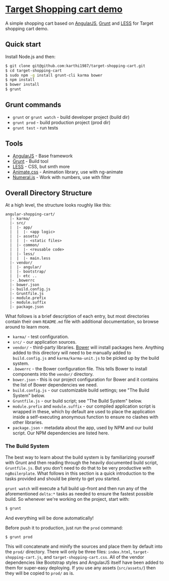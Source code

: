 # [Target Shopping cart demo](http://localhost:3333/)

A simple shopping cart based on [AngularJS](http://angularjs.org), [Grunt](http://gruntjs.org) and [LESS](http://lesscss.org) for Target shopping cart demo.<br/>

## Quick start
Install Node.js and then:
```sh
$ git clone git@github.com:karthi1987/target-shopping-cart.git
$ cd target-shopping-cart
$ sudo npm -g install grunt-cli karma bower
$ npm install
$ bower install
$ grunt
```

## Grunt commands
* `grunt` or `grunt watch` - build developer project (build dir)
* `grunt prod` - build production project (prod dir)
* `grunt test` - run tests

## Tools
* [AngularJS](http://angularjs.org) - Base framework
* [Grunt](http://gruntjs.org) - Build tool
* [LESS](http://lesscss.org) - CSS, but smth more
* [Animate.css](http://daneden.github.io/animate.css/) - Animation library, use with ng-animate
* [Numeral.js](http://numeraljs.com/) - Work with numbers, use with filter


## Overall Directory Structure

At a high level, the structure looks roughly like this:

```
angular-shopping-cart/
  |- karma/
  |- src/
  |  |- app/
  |  |  |- <app logic>
  |  |- assets/
  |  |  |- <static files>
  |  |- common/
  |  |  |- <reusable code>
  |  |- less/
  |  |  |- main.less
  |- vendor/
  |  |- angular/
  |  |- bootstrap/
  |  |- etc ..
  |- .bowerrc
  |- bower.json
  |- build.config.js
  |- Gruntfile.js
  |- module.prefix
  |- module.suffix
  |- package.json
```

What follows is a brief description of each entry, but most directories contain
their own `README.md` file with additional documentation, so browse around to
learn more.

- `karma/` - test configuration.
- `src/` - our application sources.
- `vendor/` - third-party libraries. [Bower](http://bower.io) will install
  packages here. Anything added to this directory will need to be manually added
  to `build.config.js` and `karma/karma-unit.js` to be picked up by the build
  system.
- `.bowerrc` - the Bower configuration file. This tells Bower to install
  components into the `vendor/` directory.
- `bower.json` - this is our project configuration for Bower and it contains the
  list of Bower dependencies we need.
- `build.config.js` - our customizable build settings; see "The Build System"
  below.
- `Gruntfile.js` - our build script; see "The Build System" below.
- `module.prefix` and `module.suffix` - our compiled application script is
  wrapped in these, which by default are used to place the application inside a
  self-executing anonymous function to ensure no clashes with other libraries.
- `package.json` - metadata about the app, used by NPM and our build script. Our
  NPM dependencies are listed here.

### The Build System

The best way to learn about the build system is by familiarizing yourself with
Grunt and then reading through the heavily documented build script,
`Gruntfile.js`. But you don't need to do that to be very productive with
`ngBoilerplate`. What follows in this section is a quick introduction to the
tasks provided and should be plenty to get you started.

`grunt watch` will execute a full build up-front and then run any of the aforementioned `delta:*` tasks as needed to ensure the fastest possible build. So whenever we're working on the project, start with:

```sh
$ grunt
```

And everything will be done automatically!

Before push it to production, just run the `prod`
command:

```sh
$ grunt prod
```
This will concatenate and minify the sources and place them by default into the
`prod/` directory. There will only be three files: `index.html`,
`target-shopping-cart.js`, and `target-shopping-cart.css`. All of the vendor dependencies like
Bootstrap styles and AngularJS itself have been added to them for super-easy
deploying. If you use any assets (`src/assets/`) then they will be copied to
`prod/` as is.
